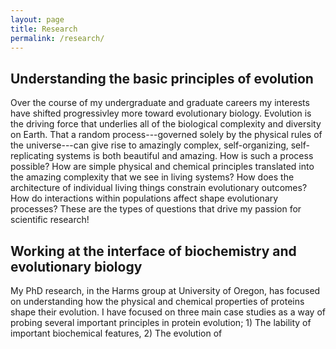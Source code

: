 ```yaml
---
layout: page
title: Research
permalink: /research/
---
```


## Understanding the basic principles of evolution

Over the course of my undergraduate and graduate careers my interests have shifted progressivley more toward evolutionary biology. Evolution is the driving force that underlies all of the biological complexity and diversity on Earth. That a random process---governed solely by the physical rules of the universe---can give rise to amazingly complex, self-organizing, self-replicating systems is both beautiful and amazing. How is such a process possible? How are simple physical and chemical principles translated into the amazing complexity that we see in living systems? How does the architecture of individual living things constrain evolutionary outcomes? How do interactions within populations affect shape evolutionary processes? These are the types of questions that drive my passion for scientific research! 


## Working at the interface of biochemistry and evolutionary biology

My PhD research, in the Harms group at University of Oregon, has focused on understanding how the physical and chemical properties of proteins shape their evolution. I have focused on three main case studies as a way of probing several important principles in protein evolution; 1) The lability of important biochemical features, 2) The evolution of 

